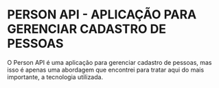 # PERSON API - APLICAÇÃO PARA GERENCIAR CADASTRO DE PESSOAS

O Person API é uma aplicação para gerenciar cadastro de pessoas, mas isso é apenas uma abordagem
que encontrei para tratar aqui do mais  importante, a tecnologia utilizada.
